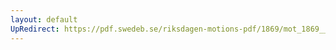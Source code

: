 ```yaml
---
layout: default
UpRedirect: https://pdf.swedeb.se/riksdagen-motions-pdf/1869/mot_1869__ak__00264.pdf
---
```

